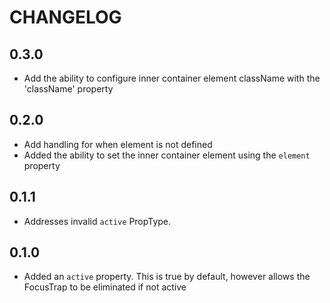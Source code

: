 # CHANGELOG

## 0.3.0

- Add the ability to configure inner container element className with the 'className' property

## 0.2.0

- Add handling for when element is not defined
- Added the ability to set the inner container element using the `element` property

## 0.1.1

- Addresses invalid `active` PropType.

## 0.1.0

- Added an `active` property. This is true by default, however allows
  the FocusTrap to be eliminated if not active
